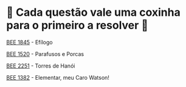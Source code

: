 # 🍗 Cada questão vale uma coxinha para o primeiro a resolver 🍗

[BEE 1845](https://judge.beecrowd.com/pt/problems/view/1845) - Efílogo

[BEE 1520](https://judge.beecrowd.com/pt/problems/view/1520) - Parafusos e Porcas

[BEE 2251](https://judge.beecrowd.com/pt/problems/view/2251) - Torres de Hanói

[BEE 1382](https://judge.beecrowd.com/pt/problems/view/1382) - Elementar, meu Caro Watson!

